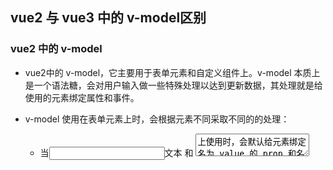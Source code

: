 ## vue2 与 vue3 中的 v-model区别

### vue2 中的 v-model
- vue2中的 v-model，它主要用于表单元素和自定义组件上。v-model 本质上是一个语法糖，会对用户输入做一些特殊处理以达到更新数据，其处理就是给使用的元素绑定属性和事件。

- v-model 使用在表单元素上时，会根据元素不同采取不同的的处理：
    - 当<input type="text">文本 和 <textarea>上使用时，会默认给元素绑定名为 value 的 prop 和名为 input 的事件
    - 当<input type="checkbox">复选框 和 <input typex="radio">单选框 上使用时，会默认给元素绑定名为 checked 的 prop 和名为 change 的事件
    - 当 <select>选择框 上使用时，则绑定名为 value 的 prop 和名为 change 的事件

> 这些是 Vue 默认帮我们处理的，可以直接使用。但是你也会发现一些第三方组件也可以使用 v-model ，比如 Element 中的 Input 组件。这是因为这些组件自己实现了 v-model，原理其实就是上面说到的绑定属性和事件。

- 我们可以尝试实现一下 v-model，来开发一个简单的输入组件，就叫 MyInput

```vue
    <template>
        <div>
            <input type="text" :value="value" @input="$emit('input', $event.target.value)">
        </div>
    </template>

    <script>
        export default {
            props: {
                value: String, // 默认接收一个名为 value 的 prop
            }
        }
    </script>
```
- 上面代码就实现了组件的 v-model 功能，当在这个组件上使用 v-model

```js
    <my-input v-model="msg"></my-input>
```
- 等同于

```js
    <my-input :value="msg" @input="msg = $event" ></my-input>
```

- 还提供了 model 选项，用于将属性或事件名称改为其他名称，比如上面的 MyInput 组件，我们改一下：

```vue
<template>
    <div>
        <input
        type="text"
        :value="title"
        @input="$emit('change', $event.target.value)"
        />
    </div>
</template>

<script>
    export default {
        model: {
            prop: "title", // 将默认的 prop 名 value 改为 title
            event: "change", // 将默认的事件名 input 改为 change
        },
        props: {
            title: String, // 注意 template 代码中也要修改为 title
        },
    };
</script>
```

- 此时使用组件
```js
    <my-input v-model="msg"></my-input>

    // 等同于
    <my-input :title="msg" @change="msg = $event" ></my-input>
```

### 使用 .sync 修饰符
- vue 提供一个 .sync 的修饰符，效果跟 v-model 一样，也是便于子组件数据更改后自动更新父组件相关数据。实现 .sync 的方式与实现 v-model 异曲同工，区别就是抛出的事件名需要是 update:myPropName 的结构。

- 拿上面的 MyInput 说明，我们还是传入一个 title 的 prop，同时组件内部抛出 update:title 事件，代码如下：
```js
    <input type="text" :value="title" @input="$emit('update:title', $event.target.value)" />
```
- 此时如果使用这个组件，正常应该是这样
```js
    <my-input :title="msg" @update:title="msg = $event" ></my-input>
```
- 可以使用 .sync 修饰符来简化
```js
    <my-input :title.sync="msg" />
```
> 可以看到 .sync 和 v-model 所能达到的效果是一样的，用什么就看你什么场景，一般表单组件上都是用 v-model

### vue3 中的v-model

#### 修改默认 prop 名和事件名
- 当在自定义组件上，v-model 默认绑定的 prop 名从 value 变为 modelValue，而事件名也从默认的 input 该为 update:modelValue,在vue3 中编写上面的 MyInput 组件，需要这样：

```vue
<template>
    <div>
        <input type="text" :value="modelValue" @input="$emit('update:modelValue', $event.target.value)" /> // 事件名改为 update:modelValue
    </div>
</template>
<script>
    export default {
        props: {
            modelValue: String, // 默认 prop 从 value 改为 modelValue
        }
    }
</script>
```
- 使用组件时：
```js
    <my-input v-model="msg" />

    // 等同于
    <my-input :modelValue="msg" @update:modelValue="msg = $event" />
```

### 废除 model 选项 和 .sync 修饰符

- vue3 中移除了 model 选项，这样就不可以在组件内修改默认 prop 名了。现在有一种更简单的方式，就是直接在 v-model 后面传递要修改的 prop 名：

```js
    // 要修改默认 prop 名，只需要在 v-model 后面接上 ：propName， 例如修改为 title
    <my-input v-model:title="msg" />

    // 等同于
    <my-input :title="msg" @update:title="msg = $event" />
```

- 注意组件内部也要修改 props：

```vue
<template>
    <div>
        <input type="text" :value="title" @input="$emit('update:title', $event.target.value)" />
    </div>
</template>
<script>
    export default {
        // 此时这里不需要 model 选项来修改了
        props: {
            title: String, // 修改为 title， 注意template 中也要修改
        }
    }
</script>
```

- 同时，.sync 修饰符也被移除了，如果你尝试使用它，会报这样的错误：
    > '.sync' modifier on 'v-bind' directive is deprecated. Use 'v-model:propName' instead
    - 错误提示中说明了，可以使用 v-model:propName 的方式来替代 .sync，因为本质上效果是一样的。

### 使用多个 v-model
- Vue3 中支持使用多个 v-model，属于新增功能，使得组件数据更新更灵活。例如有这样一个表单子组件，用户输入的多个数据都需要更新到父组件中显示，可以这样写：

- 表单子组件 Form
```vue
<template>
  <div class="form">
    
    <label for="name">姓名</label>
    <input id="name" type="text" :value="name" @input="$emit('update:name', $event.target.value)">
    
    <label for="address">地址</label>
    <input id="address" type="text" :value="address" @input="$emit('update:address', $event.target.value)">
  
  </div>
</template>

<script>
export default {
  props:{
    name: String,
    address: String
  }
}
</script>
```

- 父组件使用这个组件时：
```js
    <child-com v-model:name="name" v-model:address="address" />

    // 显示
    <div>{{ name }}</div>
    <div>{{ address }}</div>
```

## 总结
### vue2 中的两种写法
- 父子组件通信，都是单向的，很多时候需要双向通讯
    1. 父组件使用： msg.sync="value" 子组件使用 $emit('update:value', 'value改变后的值')
    2. 父组件传值直接传对象，子组件收到对象后可随意改变对象的属性，但不能改变对象本身
    3. 父组件使用 v-model
    > 第一种曾经被废除过，由于维护成本的原因被删掉，但经过证实，确实有存在的意义，又被加上。

### v-model 写法一
- 父组件
```html
<template>
    <div>
        <child-com v-model="test" />
        <p> {{ '外面的值：' + test }} </p>
        <button @click="handleClick">外面改变里面值</button>
    </div>
<template>
<script>
    import childCom from './childCom.vue';
    export default {
        components: {
            childCom,
        }
        data () {
            return {
                test: '',
            }
        },
        methods: {
            handleClick() {
                this.test += 1;
            }
        }
    }
</script>
```
- 子组件 childCom
```html
    <template>
        <div>
            <p> {{ '里面的值：' + msg }} </p>
            <button @click="handleClick">里面改外面的值</button>
        </div>
    </template>

    <script>
        export default {
            model: { // 使用model， 这儿2个属性，prop属性说，我要将test作为该组件被使用时（此处为childCom组件被父组件调用）v-model能取到的值，event说，我emit ‘editFn’ 的时候，参数的值就是父组件v-model收到的值。
                prop: 'test',
                event: 'editFn',
            },
            props: {
                test: ''
            },
            methods: {
                handleClick() {
                    this.$emit('editFn', this.test+2)
                }
            }
        }
    </script>
```

### v-model 写法二
- 父组件
```html
<template>
    <div>
        <child-com v-model="test" />
    </div>
</template>
```
- 子组件 child-com
```html
<template>
    <div>
        <p> {{ '里面的值：' + value }} </p> 
        <button @click="handleClick">里面改变外面值</button>
    </div>
<template>
<script>
    export default {
        props: {
            value: { // 必须使用 value
                default: '',
            }
        },
        methods: {
            handleClick() {
                this.$emit('input', this.value+3); // 这里必须用 input 发送数据，发送的数据会被父元素 v-model="test" 接收到，再被 value=test 传回来。
            }
        },
    }
</script>
```

#### vue3中的用法
##### 一、v-model：双向绑定
- Vue3：v-model规定：
    - 属性名任意（假设为xxx），事件名必须为 update:xxx
    - 效果
        - 未使用 v-model
        ```html
            <Com :value="value" @update:value="value=$event" />
        ```
        - 使用v-model
        ```html
            <Com v-model:value="value" />
        ```
    - [查看官方文档](https://v3.cn.vuejs.org/guide/migration/v-model.html#v-model)

##### 二、emit
- 新增emit用法，与this.$emit作用相同
    - 注意：新增emit没有 ''多乐'' 符
    ```js
        setup(props, context) {
            context.emit('update:value', newValue); //事件名 ，事件参数
            };
        // =======
        method(){
            this.$emit('update:value', newValue)
        }
    ```
    **$event的值是emit的第二个参数**